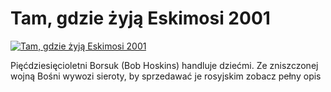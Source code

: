 Tam, gdzie żyją Eskimosi 2001 
=============
[![Tam, gdzie żyją Eskimosi 2001 ](http://vidos.pl/images/player.gif)](http://vidos.pl/tam-gdzie-zyja-eskimosi-2001)

 Pięćdziesięcioletni Borsuk (Bob Hoskins) handluje dziećmi. Ze zniszczonej wojną Bośni wywozi sieroty, by sprzedawać je rosyjskim zobacz pełny opis
